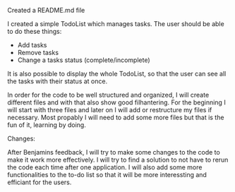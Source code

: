 Created a README.md file

I created a simple TodoList which manages tasks.
The user should be able to do these things:

- Add tasks
- Remove tasks
- Change a tasks status (complete/incomplete)

It is also possible to display the whole TodoList, so that the user can see all the tasks with their status at once.

In order for the code to be well structured and organized, I will create different files and with that also show good filhantering.
For the beginning I will start with three files and later on I will add or restructure my files if necessary. Most propably I will need to add some more files but that is the fun of it, learning by doing.

Changes:

After Benjamins feedback, I will try to make some changes to the code to make it work more effectively. I will try to find a solution to not have to rerun the code each time after one application. I will also add some more functionalities to the to-do list so that it will be more interessting and efficiant for the users.
